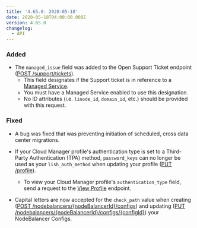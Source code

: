 ```yaml
---
title: '4.65.0: 2020-05-18'
date: 2020-05-18T04:00:00.000Z
version: 4.65.0
changelog:
  - API
---
```


### Added

- The `managed_issue` field was added to the Open Support Ticket endpoint ([POST /support/tickets](https://www.linode.com/docs/api/support/#support-ticket-open)).
    - This field designates if the Support ticket is in reference to a [Managed Service](https://www.linode.com/products/managed/).
    - You must have a Managed Service enabled to use this designation.
    - No ID attributes (i.e. `linode_id`, `domain_id`, etc.) should be provided with this request.

### Fixed

- A bug was fixed that was preventing initiation of scheduled, cross data center migrations.

- If your Cloud Manager profile's authentication type is set to a Third-Party Authentication (TPA) method, `password_keys` can no longer be used as your `lish_auth_method` when updating your profile ([PUT /profile](https://www.linode.com/docs/api/profile/#profile-update)).
    - To view your Cloud Manager profile's `authentication_type` field, send a request to the [View Profile](https://www.linode.com/docs/api/profile/#profile-view) endpoint.

- Capital letters are now accepted for the `check_path` value when creating ([POST /nodebalancers/{nodeBalancerId}/configs](https://www.linode.com/docs/api/nodebalancers/#config-create)) and updating ([PUT /nodebalancers/{nodeBalancerId}/configs/{configId}](https://www.linode.com/docs/api/nodebalancers/#config-update)) your NodeBalancer Configs.
